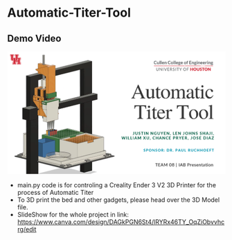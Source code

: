 # Automatic-Titer-Tool
## Demo Video
[![DEMO](DEM.png)](https://www.youtube.com/watch?v=yC5J77mjxKA)

- main.py code is for controling a Creality Ender 3 V2 3D Printer for the process of Automatic Titer
- To 3D print the bed and other gadgets, please head over the 3D Model file.
- SlideShow for the whole project in link: https://www.canva.com/design/DAGkPGN6St4/lRYRx46TY_OqZiObvvhcrg/edit
